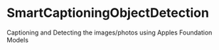 # SmartCaptioningObjectDetection
Captioning and Detecting the images/photos using Apples Foundation Models
